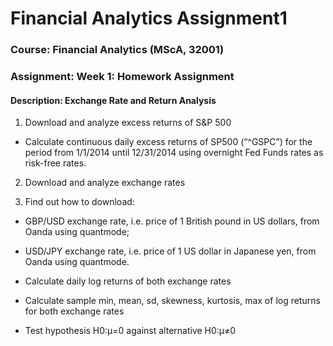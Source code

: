 # Financial Analytics Assignment1

### Course: Financial Analytics (MScA, 32001)
### Assignment: Week 1: Homework Assignment
#### Description: Exchange Rate and Return Analysis

1. Download and analyze excess returns of S&P 500
- Calculate continuous daily excess returns of SP500 (“^GSPC”) for the period from 1/1/2014 until 12/31/2014 using overnight Fed Funds rates as risk-free rates.

2. Download and analyze exchange rates

3. Find out how to download:
- GBP/USD exchange rate, i.e. price of 1 British pound in US dollars, from Oanda using quantmode;
- USD/JPY exchange rate, i.e. price of 1 US dollar in Japanese yen, from Oanda using quantmode.
- Calculate daily log returns of both exchange rates

- Calculate sample min, mean, sd, skewness, kurtosis, max of log returns for both exchange rates

- Test hypothesis H0:μ=0 against alternative H0:μ≠0
